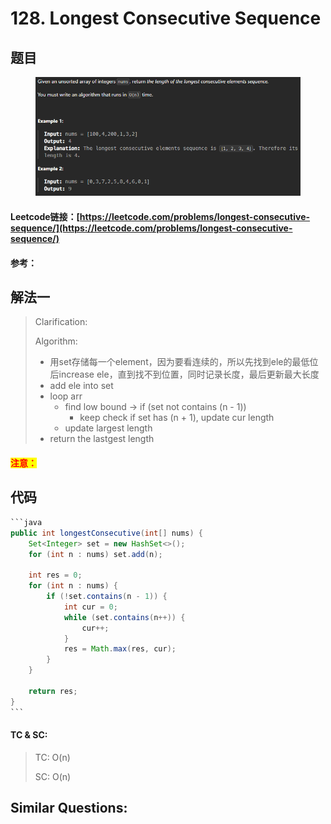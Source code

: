 # 128. Longest Consecutive Sequence

## 题目

<figure><img src=".gitbook/assets/image (257).png" alt=""><figcaption></figcaption></figure>

#### Leetcode链接：[https://leetcode.com/problems/longest-consecutive-sequence/](https://leetcode.com/problems/longest-consecutive-sequence/)

#### 参考：

## 解法一

> Clarification:&#x20;
>
> Algorithm:&#x20;
>
> * 用set存储每一个element，因为要看连续的，所以先找到ele的最低位后increase ele，直到找不到位置，同时记录长度，最后更新最大长度
> * add ele into set
> * loop arr
>   * find low bound -> if (set not contains (n - 1))
>     * keep check if set has (n + 1), update cur length
>   * update largest length
> * return the lastgest length

#### <mark style="color:red;">注意：</mark>

## 代码

````java
```java
public int longestConsecutive(int[] nums) {
    Set<Integer> set = new HashSet<>();
    for (int n : nums) set.add(n);

    int res = 0;
    for (int n : nums) {
        if (!set.contains(n - 1)) {
            int cur = 0;
            while (set.contains(n++)) {
                cur++;
            }
            res = Math.max(res, cur);
        }
    }

    return res;
}
```
````

#### TC & SC:&#x20;

> TC: O(n)
>
> SC: O(n)

## **Similar Questions:**&#x20;
